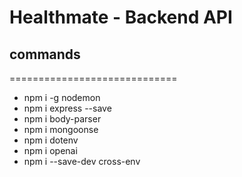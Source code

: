 # Healthmate - Backend API

## commands
=============================
* npm i -g nodemon
* npm i express --save
* npm i body-parser
* npm i mongoonse
* npm i dotenv
* npm i openai
* npm i --save-dev cross-env